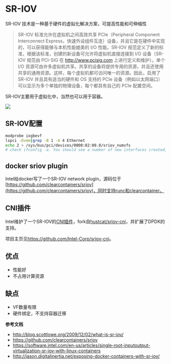 # SR-IOV

SR-IOV 技术是一种基于硬件的虚拟化解决方案，可提高性能和可伸缩性

> SR-IOV 标准允许在虚拟机之间高效共享 PCIe（Peripheral Component Interconnect Express，快速外设组件互连）设备，并且它是在硬件中实现的，可以获得能够与本机性能媲美的 I/O 性能。SR-IOV 规范定义了新的标准，根据该标准，创建的新设备可允许将虚拟机直接连接到 I/O 设备（SR-IOV 规范由 PCI-SIG 在 http://www.pcisig.com 上进行定义和维护）。单个 I/O 资源可由许多虚拟机共享。共享的设备将提供专用的资源，并且还使用共享的通用资源。这样，每个虚拟机都可访问唯一的资源。因此，启用了 SR-IOV 并且具有适当的硬件和 OS 支持的 PCIe 设备（例如以太网端口）可以显示为多个单独的物理设备，每个都具有自己的 PCIe 配置空间。

SR-IOV主要用于虚拟化中，当然也可以用于容器。

![](sriov.png)

## SR-IOV配置

```sh
modprobe ixgbevf
lspci -Dvmm|grep -B 1 -A 4 Ethernet
echo 2 > /sys/bus/pci/devices/0000:82:00.0/sriov_numvfs
# check ifconfig -a. You should see a number of new interfaces created, starting with “eth”, e.g. eth4
```

## docker sriov plugin

Intel给docker写了一个SR-IOV network plugin，源码位于[https://github.com/clearcontainers/sriov](https://github.com/clearcontainers/sriov)，同时支持runc和clearcontainer。

## CNI插件

Intel维护了一个SR-IOV的[CNI插件](https://github.com/Intel-Corp/sriov-cni)，fork自[hustcat/sriov-cni](https://github.com/hustcat/sriov-cni)，并扩展了DPDK的支持。

项目主页见<https://github.com/Intel-Corp/sriov-cni>。

## 优点

- 性能好
- 不占用计算资源

## 缺点

- VF数量有限
- 硬件绑定，不支持容器迁移



**参考文档**

- <http://blog.scottlowe.org/2009/12/02/what-is-sr-iov/>
- <https://github.com/clearcontainers/sriov>
- <https://software.intel.com/en-us/articles/single-root-inputoutput-virtualization-sr-iov-with-linux-containers>
- <http://jason.digitalinertia.net/exposing-docker-containers-with-sr-iov/>
